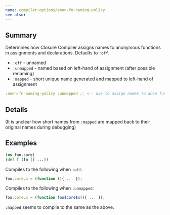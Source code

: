 ```yaml
---
name: compiler-options/anon-fn-naming-policy
see also:
---
```


## Summary

Determines how Closure Compiler assigns names to anonymous functions in
assignments and declarations.  Defaults to `:off`.

- `:off` - unnamed
- `:unmapped` - named based on left-hand of assignment (after possible renaming)
- `:mapped` - short unique name generated and mapped to left-hand of assignment

```clj
:anon-fn-naming-policy :unmapped ;; <-- use to assign names to anon functions
```

## Details

(It is unclear how short names from `:mapped` are mapped back to their original
names during debugging)

## Examples

```clj
(ns foo.core)
(def f (fn [] ...))
```

Compiles to the following when `:off`:

```js
foo.core.x = (function (){ ... });
```

Compiles to the following when `:unmapped`:

```js
foo.core.x = (function foo$core$x(){ ... });
```

`:mapped` seems to compile to the same as the above.
